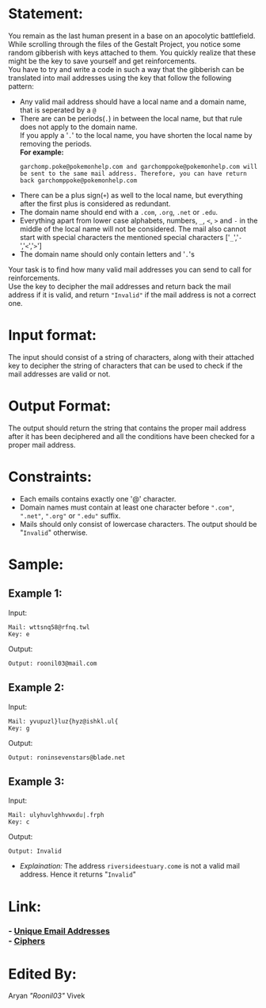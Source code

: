 # Statement:
You remain as the last human present in a base on an apocolytic battlefield. While scrolling through the files of the Gestalt Project, you notice some random gibberish with keys attached to them. You quickly realize that these might be the key to save yourself and get reinforcements. <br>
You have to try and write a code in such a way that the gibberish can be translated into mail addresses using the key that follow the following pattern:
- Any valid mail address should have a local name and a domain name, that is seperated by a ``@``
- There are can be periods(``.``) in between the local name, but that rule does not apply to the domain name.<br>
If you apply a '``.``' to the local name, you have shorten the local name by removing the periods.<br>
<b>For example:</b>
    ```
    garchomp.poke@pokemonhelp.com and garchomppoke@pokemonhelp.com will be sent to the same mail address. Therefore, you can have return back garchomppoke@pokemonhelp.com
    ```
- There can be a plus sign(``+``) as well to the local name, but everything after the first plus is considered as redundant.
- The domain name should end with a ``.com``, ``.org``, ``.net`` or ``.edu``.
- Everything apart from lower case alphabets, numbers, ``_``, ``<``, ``>`` and ``-`` in the middle of the local name will not be considered. The mail also cannot start with special characters the mentioned special characters ['``_``','``-``','``<``','``>``']
- The domain name should only contain letters and '``.``'s

Your task is to find how many valid mail addresses you can send to call for reinforcements.<br>
Use the key to decipher the mail addresses and return back the mail address if it is valid, and return ``"Invalid"`` if the mail address is not a correct one.


# Input format:
The input should consist of a string of characters, along with their attached key to decipher the string of characters that can be used to check if the mail addresses are valid or not.<br>

# Output Format:
The output should return the string that contains the proper mail address after it has been deciphered and all the conditions have been checked for a proper mail address.<br>

# Constraints:
- Each emails contains exactly one '@' character.
- Domain names must contain at least one character before ``".com"``, ``".net"``, ``".org"`` or ``".edu"`` suffix.
- Mails should only consist of lowercase characters. The output should be "``Invalid``" otherwise.

# Sample:
## Example 1:
Input:
```
Mail: wttsnq58@rfnq.twl
Key: e
```
Output:
```
Output: roonil03@mail.com
```
## Example 2:
Input:
```
Mail: yvupuzl}luz{hyz@ishkl.ul{
Key: g
```
Output:
```
Output: roninsevenstars@blade.net
```
## Example 3:
Input:
```
Mail: ulyhuvlghhvwxdu|.frph
Key: c
```
Output:
```
Output: Invalid
```
- <i>Explaination:</i> The address ``riversideestuary.come`` is not a valid mail address. Hence it returns "``Invalid``"

# Link:
<h3>
- <a href="https://leetcode.com/problems/unique-email-addresses/description/">Unique Email Addresses</a><br>
- <a href="https://medium.com/@clevergrlco/deciphering-secrets-exploring-the-intriguing-world-of-rot-ciphers-3de01bcc449b">Ciphers</a>
</h3>

# Edited By:
Aryan <i>"Roonil03"</i> Vivek
